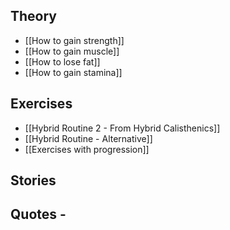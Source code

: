 ## Theory
- [[How to gain strength]]
- [[How to gain muscle]]
- [[How to lose fat]]
- [[How to gain stamina]]

## Exercises
- [[Hybrid Routine 2 - From Hybrid Calisthenics]]
- [[Hybrid Routine - Alternative]]
- [[Exercises with progression]]

## Stories

## Quotes - <This should link to a page>
